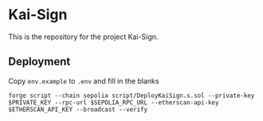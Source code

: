 # Kai-Sign
This is the repository for the project Kai-Sign.



## Deployment

Copy `env.example` to `.env` and fill in the blanks

`forge script --chain sepolia script/DeployKaiSign.s.sol --private-key $PRIVATE_KEY --rpc-url $SEPOLIA_RPC_URL --etherscan-api-key $ETHERSCAN_API_KEY --broadcast --verify`

